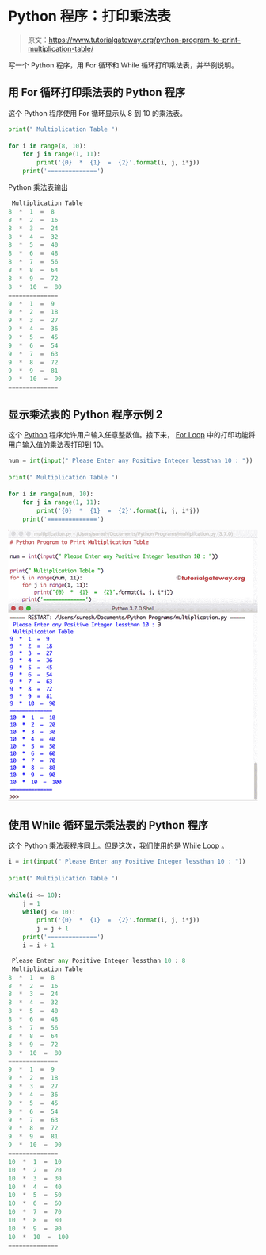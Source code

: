 # Python 程序：打印乘法表

> 原文：<https://www.tutorialgateway.org/python-program-to-print-multiplication-table/>

写一个 Python 程序，用 For 循环和 While 循环打印乘法表，并举例说明。

## 用 For 循环打印乘法表的 Python 程序

这个 Python 程序使用 For 循环显示从 8 到 10 的乘法表。

```py
print(" Multiplication Table ")

for i in range(8, 10):
    for j in range(1, 11):
        print('{0}  *  {1}  =  {2}'.format(i, j, i*j))
    print('==============')
```

Python 乘法表输出

```py
 Multiplication Table 
8  *  1  =  8
8  *  2  =  16
8  *  3  =  24
8  *  4  =  32
8  *  5  =  40
8  *  6  =  48
8  *  7  =  56
8  *  8  =  64
8  *  9  =  72
8  *  10  =  80
==============
9  *  1  =  9
9  *  2  =  18
9  *  3  =  27
9  *  4  =  36
9  *  5  =  45
9  *  6  =  54
9  *  7  =  63
9  *  8  =  72
9  *  9  =  81
9  *  10  =  90
==============
```

## 显示乘法表的 Python 程序示例 2

这个 [Python](https://www.tutorialgateway.org/python-tutorial/) 程序允许用户输入任意整数值。接下来， [For Loop](https://www.tutorialgateway.org/python-for-loop/) 中的打印功能将用户输入值的乘法表打印到 10。

```py
num = int(input(" Please Enter any Positive Integer lessthan 10 : "))

print(" Multiplication Table ")

for i in range(num, 10):
    for j in range(1, 11):
        print('{0}  *  {1}  =  {2}'.format(i, j, i*j))
    print('==============')
```

![Python Program to Print Multiplication Table 2](img/2dea49591f802bce4c1bb65e4ce81829.png)

## 使用 While 循环显示乘法表的 Python 程序

这个 Python 乘法表[程序](https://www.tutorialgateway.org/python-programming-examples/)同上。但是这次，我们使用的是 [While Loop](https://www.tutorialgateway.org/python-while-loop/) 。

```py
i = int(input(" Please Enter any Positive Integer lessthan 10 : "))

print(" Multiplication Table ")

while(i <= 10):
    j = 1
    while(j <= 10):
        print('{0}  *  {1}  =  {2}'.format(i, j, i*j))
        j = j + 1
    print('==============')
    i = i + 1
```

```py
 Please Enter any Positive Integer lessthan 10 : 8
 Multiplication Table 
8  *  1  =  8
8  *  2  =  16
8  *  3  =  24
8  *  4  =  32
8  *  5  =  40
8  *  6  =  48
8  *  7  =  56
8  *  8  =  64
8  *  9  =  72
8  *  10  =  80
==============
9  *  1  =  9
9  *  2  =  18
9  *  3  =  27
9  *  4  =  36
9  *  5  =  45
9  *  6  =  54
9  *  7  =  63
9  *  8  =  72
9  *  9  =  81
9  *  10  =  90
==============
10  *  1  =  10
10  *  2  =  20
10  *  3  =  30
10  *  4  =  40
10  *  5  =  50
10  *  6  =  60
10  *  7  =  70
10  *  8  =  80
10  *  9  =  90
10  *  10  =  100
==============
```